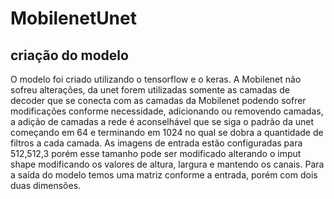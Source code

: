 # MobilenetUnet
## criação do modelo
O modelo foi criado utilizando o tensorflow e o keras. A Mobilenet não sofreu alterações, da unet forem utilizadas somente as camadas de decoder que se conecta com as camadas da Mobilenet podendo sofrer modificações conforme necessidade, adicionando ou removendo camadas, a adição de camadas a rede é aconselhável que se siga o padrão da unet começando em 64 e terminando em 1024 no qual se dobra a quantidade de filtros a cada camada. As imagens de entrada estão configuradas para 512,512,3 porém esse tamanho pode ser modificado alterando o imput shape modificando os valores de altura, largura e mantendo os canais. Para a saída do modelo temos uma matriz conforme a entrada, porém com dois duas dimensões.
